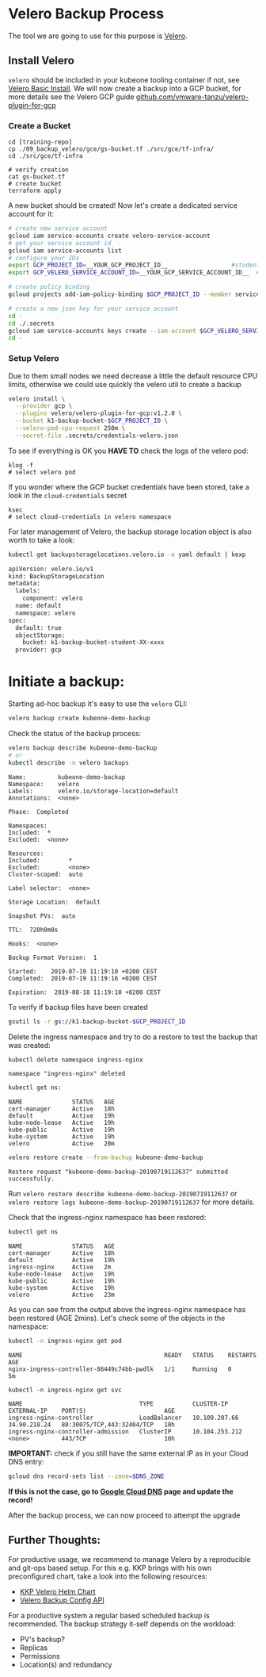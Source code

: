 
# Velero Backup Process

The tool we are going to use for this purpose is [Velero](https://github.com/heptio/velero).

## Install Velero
`velero` should be included in your kubeone tooling container if not, see [Velero Basic Install](https://velero.io/docs/main/basic-install/). We will now create a backup into a GCP bucket, for more details see the Velero GCP guide [github.com/vmware-tanzu/velero-plugin-for-gcp](https://github.com/vmware-tanzu/velero-plugin-for-gcp)

### Create a Bucket

```
cd [training-repo]
cp ./09_backup_velero/gce/gs-bucket.tf ./src/gce/tf-infra/
cd ./src/gce/tf-infra

# verify creation
cat gs-bucket.tf
# create bucket
terraform apply
```
 A new bucket should be created! Now let's create a dedicated service account for it:

```bash
# create new service account
gcloud iam service-accounts create velero-service-account
# get your service account id
gcloud iam service-accounts list
# configure your IDs
export GCP_PROJECT_ID=__YOUR_GCP_PROJECT_ID__                  #student-XX-project
export GCP_VELERO_SERVICE_ACCOUNT_ID=__YOUR_GCP_SERVICE_ACCOUNT_ID__  # velero-service-account@student-XX.iam.gserviceaccount.com 

# create policy binding
gcloud projects add-iam-policy-binding $GCP_PROJECT_ID --member serviceAccount:$GCP_VELERO_SERVICE_ACCOUNT_ID --role='roles/storage.admin'

# create a new json key for your service account
cd -
cd ./.secrets
gcloud iam service-accounts keys create --iam-account $GCP_VELERO_SERVICE_ACCOUNT_ID credentials-velero.json
cd -
```

### Setup Velero
Due to them small nodes we need decrease a little the default resource CPU limits, otherwise we could use quickly the velero util to create a backup
```bash
velero install \
  --provider gcp \
  --plugins velero/velero-plugin-for-gcp:v1.2.0 \
  --bucket k1-backup-bucket-$GCP_PROJECT_ID \
  --velero-pod-cpu-request 250m \
  --secret-file .secrets/credentials-velero.json
```
To see if everything is OK you **HAVE TO** check the logs of the velero pod:
```
klog -f
# select velero pod
```
If you wonder where the GCP bucket credentials have been stored, take a look in the `cloud-credentials` secret
```
ksec
# select cloud-credentials in velero namespace
```
For later management of Velero, the backup storage location object is also worth to take a look:
```bash
kubectl get backupstoragelocations.velero.io -o yaml default | kexp

apiVersion: velero.io/v1
kind: BackupStorageLocation
metadata:
  labels:
    component: velero
  name: default
  namespace: velero
spec:
  default: true
  objectStorage:
    bucket: k1-backup-bucket-student-XX-xxxx
  provider: gcp
```

# Initiate a backup:
Starting ad-hoc backup it's easy to use the `velero` CLI:
```bash
velero backup create kubeone-demo-backup
```
Check the status of the backup process:
```bash
velero backup describe kubeone-demo-backup
# or
kubectl describe -n velero backups
```
```
Name:         kubeone-demo-backup
Namespace:    velero
Labels:       velero.io/storage-location=default
Annotations:  <none>

Phase:  Completed

Namespaces:
Included:  *
Excluded:  <none>

Resources:
Included:        *
Excluded:        <none>
Cluster-scoped:  auto

Label selector:  <none>

Storage Location:  default

Snapshot PVs:  auto

TTL:  720h0m0s

Hooks:  <none>

Backup Format Version:  1

Started:    2019-07-19 11:19:10 +0200 CEST
Completed:  2019-07-19 11:19:16 +0200 CEST

Expiration:  2019-08-18 11:19:10 +0200 CEST
```

To verify if backup files have been created
```bash
gsutil ls -r gs://k1-backup-bucket-$GCP_PROJECT_ID
```

Delete the ingress namespace and try to do a restore to test the backup that was created:

```bash
kubectl delete namespace ingress-nginx
```
```
namespace "ingress-nginx" deleted
```
```bash
kubectl get ns:
```
```
NAME              STATUS   AGE
cert-manager      Active   18h
default           Active   19h
kube-node-lease   Active   19h
kube-public       Active   19h
kube-system       Active   19h
velero            Active   20m
```
```bash
velero restore create --from-backup kubeone-demo-backup 
```
```
Restore request "kubeone-demo-backup-20190719112637" submitted successfully.
```
Run `velero restore describe kubeone-demo-backup-20190719112637` or `velero restore logs kubeone-demo-backup-20190719112637` for more details.

Check that the ingress-nginx namespace has been restored:

```bash
kubectl get ns
```
```
NAME              STATUS   AGE
cert-manager      Active   18h
default           Active   19h
ingress-nginx     Active   2m
kube-node-lease   Active   19h
kube-public       Active   19h
kube-system       Active   19h
velero            Active   23m
```

As you can see from the output above the ingress-nginx namespace has been restored (AGE 2mins). Let's check some of the objects in the namespace:

```bash
kubectl -n ingress-nginx get pod
```
```
NAME                                        READY   STATUS    RESTARTS   AGE
nginx-ingress-controller-86449c74bb-pwdlk   1/1     Running   0          5m
```
```
kubectl -n ingress-nginx get svc
```
```
NAME                                 TYPE           CLUSTER-IP       EXTERNAL-IP    PORT(S)                      AGE
ingress-nginx-controller             LoadBalancer   10.109.207.66    34.90.218.24   80:30075/TCP,443:32404/TCP   10h
ingress-nginx-controller-admission   ClusterIP      10.104.253.212   <none>         443/TCP                      10h

```
**IMPORTANT:** check if you still have the same external IP as in your Cloud DNS entry:
```bash
gcloud dns record-sets list --zone=$DNS_ZONE
```
**If this is not the case, go to [Google Cloud DNS](https://console.cloud.google.com/net-services/dns/zones) page and update the record!**

After the backup process, we can now proceed to attempt the upgrade

## Further Thoughts:
For productive usage, we recommend to manage Velero by a reproducible and git-ops based setup. For this e.g. KKP brings with his own preconfigured chart, take a look into the following resources:
* [KKP Velero Helm Chart](https://github.com/kubermatic/kubermatic/tree/master/charts/backup/velero)
* [Velero Backup Config API](https://velero.io/docs/v1.6/api-types/)

For a productive system a regular based scheduled backup is recommended. The backup strategy it-self depends on the workload:
- PV's backup?
- Replicas
- Permissions
- Location(s) and redundancy
